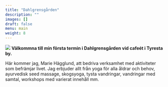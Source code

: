 ```yaml
---
title: "Dahlgrensgården"
description: ""
images: []
draft: false
menu: main
weight: 8
---
```


![](/images/dahlgrensgarden.jpg)
**Välkommna till min första termin i Dahlgrensgården vid cafeét i Tyresta by.**

Här kommer jag, Marie Hägglund, att bedriva verksamhet med aktiviteter som befrämjar livet.  Jag erbjuder allt från yoga för alla åldrar och behov, ayurvedisk seed massage, skogsyoga, tysta vandringar, vandringar med samtal, workshops med varierat innehåll mm.


